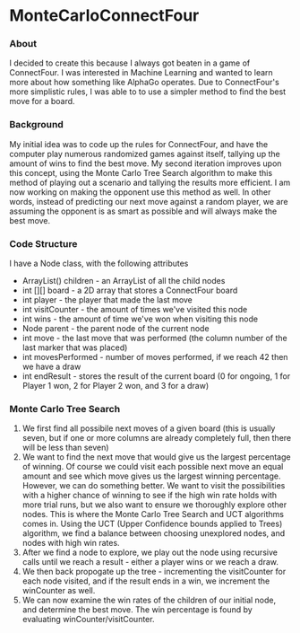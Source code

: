 # MonteCarloConnectFour

### About

I decided to create this because I always got beaten in a game of ConnectFour. I was interested in Machine Learning and wanted to learn more about how something like AlphaGo operates. Due to ConnectFour's more simplistic rules, I was able to to use a simpler method to find the best move for a board.

### Background

My initial idea was to code up the rules for ConnectFour, and have the computer play numerous randomized games against itself, tallying up the amount of wins to find the best move. My second iteration improves upon this concept, using the Monte Carlo Tree Search algorithm to make this method of playing out a scenario and tallying the results more efficient. I am now working on making the opponent use this method as well. In other words, instead of predicting our next move against a random player, we are assuming the opponent is as smart as possible and will always make the best move.

### Code Structure

I have a Node class, with the following attributes

* ArrayList<Node>() children - an ArrayList of all the child nodes 
* int [][] board - a 2D array that stores a ConnectFour board
* int player - the player that made the last move
* int visitCounter - the amount of times we've visited this node
* int wins - the amount of time we've won when visiting this node
* Node parent - the parent node of the current node
* int move - the last move that was performed (the column number of the last marker that was placed)
* int movesPerformed - number of moves performed, if we reach 42 then we have a draw
* int endResult - stores the result of the current board (0 for ongoing, 1 for Player 1 won, 2 for Player 2 won, and 3 for a draw)

### Monte Carlo Tree Search
  
1) We first find all possibile next moves of a given board (this is usually seven, but if one or more columns are already completely full, then there will be less than seven)
2) We want to find the next move that would give us the largest percentage of winning. Of course we could visit each possible next move an equal amount and see which move gives us the largest winning percentage. However, we can do something better. We want to visit the possibilities with a higher chance of winning to see if the high win rate holds with more trial runs, but we also want to ensure we thoroughly explore other nodes. This is where the Monte Carlo Tree Search and UCT algorithms comes in. Using the UCT (Upper Confidence bounds applied to Trees) algorithm, we find a balance between choosing unexplored nodes, and nodes with high win rates.
3) After we find a node to explore, we play out the node using recursive calls until we reach a result - either a player wins or we reach a draw.
4) We then back propogate up the tree - incrementing the visitCounter for each node visited, and if the result ends in a win, we increment the winCounter as well.
5) We can now examine the win rates of the children of our initial node, and determine the best move. The win percentage is found by evaluating winCounter/visitCounter.
  
  
